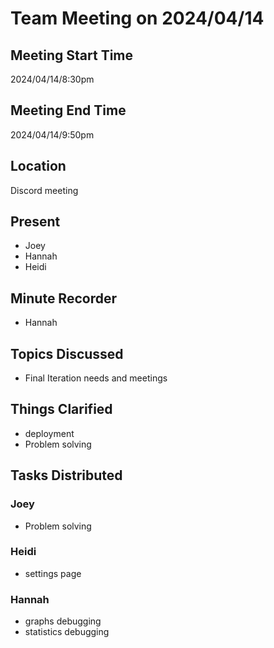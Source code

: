 # Team Meeting on 2024/04/14
## Meeting Start Time
2024/04/14/8:30pm
## Meeting End Time
2024/04/14/9:50pm
## Location
Discord meeting
## Present
- Joey 
- Hannah
- Heidi
## Minute Recorder
- Hannah 
## Topics Discussed 
- Final Iteration needs and meetings
## Things Clarified
- deployment
- Problem solving 
## Tasks Distributed
### Joey
- Problem solving 
### Heidi
- settings page
### Hannah
- graphs debugging
- statistics debugging



